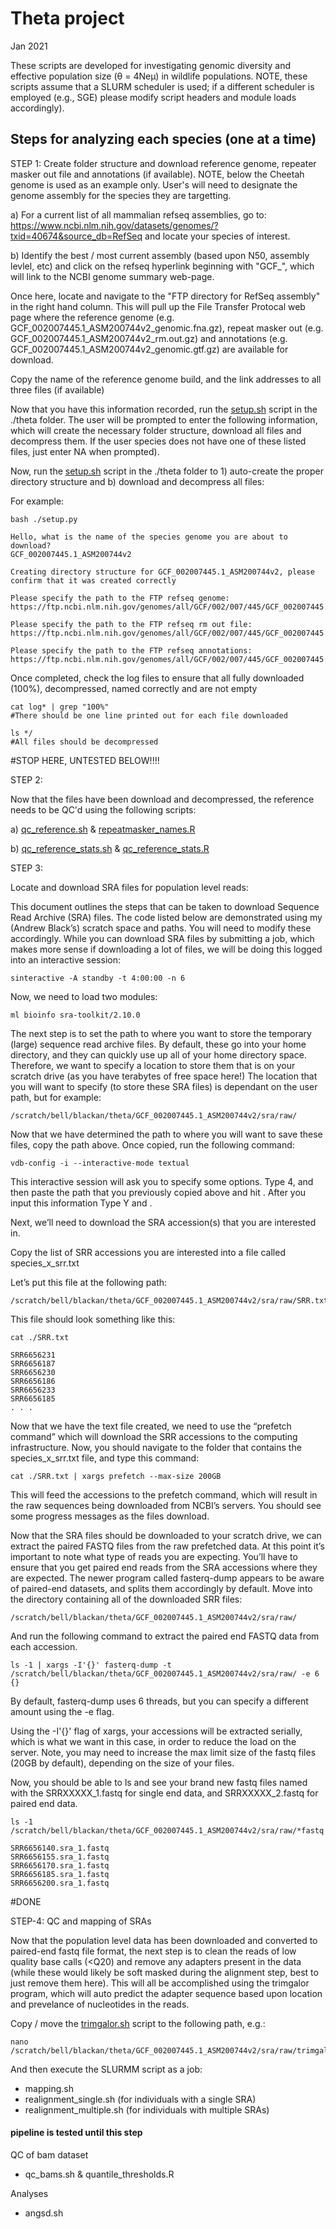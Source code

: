 # Theta project
Jan 2021

These scripts are developed for investigating genomic diversity and effective population size (θ = 4Neμ) in wildlife populations. NOTE, these scripts assume that a SLURM scheduler is used; if a different scheduler is employed (e.g., SGE) please modify script headers and module loads accordingly).

## Steps for analyzing each species (one at a time)

STEP 1: Create folder structure and download reference genome, repeater masker out file and annotations (if available). NOTE, below the Cheetah genome is used as an example only. User's will need to designate the genome assembly for the species they are targetting. 

a) For a current list of all mammalian refseq assemblies, go to: https://www.ncbi.nlm.nih.gov/datasets/genomes/?txid=40674&source_db=RefSeq
and locate your species of interest. 

b) Identify the best / most current assembly (based upon N50, assembly levlel, etc) and click on the refseq hyperlink beginning with "GCF_", which will link to the NCBI genome summary web-page. 

Once here, locate and navigate to the "FTP directory for RefSeq assembly" in the right hand column. This will pull up the File Transfer Protocal web page where the reference genome (e.g. GCF_002007445.1_ASM200744v2_genomic.fna.gz), repeat masker out (e.g. GCF_002007445.1_ASM200744v2_rm.out.gz) and annotations (e.g. GCF_002007445.1_ASM200744v2_genomic.gtf.gz) are available for download. 

Copy the name of the reference genome build, and the link addresses to all three files (if available)

Now that you have this information recorded, run the [setup.sh](./setup.sh) script in the ./theta folder. The user will be prompted to enter the following information, which will create the necessary folder structure, download all files and decompress them. If the user species does not have one of these listed files, just enter NA when prompted).

Now, run the [setup.sh](./setup.sh) script in the ./theta folder to 1) auto-create the proper directory structure and b) download and decompress all files:

For example:

```
bash ./setup.py

Hello, what is the name of the species genome you are about to download?
GCF_002007445.1_ASM200744v2

Creating directory structure for GCF_002007445.1_ASM200744v2, please confirm that it was created correctly

Please specify the path to the FTP refseq genome:
https://ftp.ncbi.nlm.nih.gov/genomes/all/GCF/002/007/445/GCF_002007445.1_ASM200744v2/GCF_002007445.1_ASM200744v2_genomic.fna.gz

Please specify the path to the FTP refseq rm out file:
https://ftp.ncbi.nlm.nih.gov/genomes/all/GCF/002/007/445/GCF_002007445.1_ASM200744v2/GCF_002007445.1_ASM200744v2_rm.out.gz

Please specify the path to the FTP refseq annotations:
https://ftp.ncbi.nlm.nih.gov/genomes/all/GCF/002/007/445/GCF_002007445.1_ASM200744v2/GCF_002007445.1_ASM200744v2_genomic.gtf.gz

```

Once completed, check the log files to ensure that all fully downloaded (100%), decompressed, named correctly and are not empty

```
cat log* | grep "100%" 
#There should be one line printed out for each file downloaded

ls */
#All files should be decompressed
```

#STOP HERE, UNTESTED BELOW!!!!

STEP 2:

Now that the files have been download and decompressed, the reference needs to be QC'd using the following scripts:

  a) [qc_reference.sh](./qc_reference.sh) & [repeatmasker_names.R](./repeatmasker_names.R)
  
  b) [qc_reference_stats.sh](./qc_reference_stats.sh) & [qc_reference_stats.R](./qc_reference_stats.R)


STEP 3:

Locate and download SRA files for population level reads:

This document outlines the steps that can be taken to download Sequence Read Archive (SRA) files. The code listed below are demonstrated using my (Andrew Black’s) scratch space and paths. You will need to modify these accordingly. 
While you can download SRA files by submitting a job, which makes more sense if downloading a lot of files, we will be doing this logged into an interactive session:
```
sinteractive -A standby -t 4:00:00 -n 6
```

Now, we need to load two modules:
```
ml bioinfo sra-toolkit/2.10.0
```
The next step is to set the path to where you want to store the temporary (large) sequence read archive files. By default, these go into your home directory, and they can quickly use up all of your home directory space. Therefore, we want to specify a location to store them that is on your scratch drive (as you have terabytes of free space here!)
The location that you will want to specify (to store these SRA files) is dependant on the user path, but for example:
```
/scratch/bell/blackan/theta/GCF_002007445.1_ASM200744v2/sra/raw/
```
Now that we have determined the path to where you will want to save these files, copy the path above. Once copied, run the following command: 
```
vdb-config -i --interactive-mode textual
```
This interactive session will ask you to specify some options. 
Type 4, and then paste the path that you previously copied above and hit <ENTER>.
After you input this information Type Y and <ENTER>.

Next, we’ll need to download the SRA accession(s) that you are interested in.

Copy the list of SRR accessions you are interested into a file called species_x_srr.txt 

Let’s put this file at the following path:
```
/scratch/bell/blackan/theta/GCF_002007445.1_ASM200744v2/sra/raw/SRR.txt
```
This file should look something like this:
```
cat ./SRR.txt

SRR6656231
SRR6656187
SRR6656230
SRR6656186
SRR6656233
SRR6656185
. . .
```
Now that we have the text file created, we need to use the “prefetch command” which will download the SRR accessions to the computing infrastructure. 
Now, you should navigate to the folder that contains the species_x_srr.txt  file, and type this command:
```
cat ./SRR.txt | xargs prefetch --max-size 200GB
```

This will feed the accessions to the prefetch command, which will result in the raw sequences being downloaded from NCBI’s servers. You should see some progress messages as the files download.
 
Now that the SRA files should be downloaded to your scratch drive, we can extract the paired FASTQ files from the raw prefetched data. At this point it’s important to note what type of reads you are expecting. You’ll have to ensure that you get paired end reads from the SRA accessions where they are expected. The newer program called fasterq-dump appears to be aware of paired-end datasets, and splits them accordingly by default. 
Move into the directory containing all of the downloaded SRR files:
```
/scratch/bell/blackan/theta/GCF_002007445.1_ASM200744v2/sra/raw/
```
And run the following command to extract the paired end FASTQ data from each accession. 

```
ls -1 | xargs -I'{}' fasterq-dump -t /scratch/bell/blackan/theta/GCF_002007445.1_ASM200744v2/sra/raw/ -e 6 {}
```

By default, fasterq-dump uses 6 threads, but you can specify a different amount using the -e flag.

Using the -I'{}' flag of xargs, your accessions will be extracted serially, which is what we want in this case, in order to reduce the load on the server.
Note, you may need to increase the max limit size of the fastq files (20GB by default), depending on the size of your files. 

Now, you should be able to ls and see your brand new fastq files named with the SRRXXXXX_1.fastq for single end data, and SRRXXXXX_2.fastq for paired end data. 
```
ls -1 /scratch/bell/blackan/theta/GCF_002007445.1_ASM200744v2/sra/raw/*fastq

SRR6656140.sra_1.fastq  
SRR6656155.sra_1.fastq  
SRR6656170.sra_1.fastq  
SRR6656185.sra_1.fastq  
SRR6656200.sra_1.fastq
```
#DONE

STEP-4: QC and mapping of SRAs

Now that the population level data has been downloaded and converted to paired-end fastq file format, the next step is to clean the reads of low quality base calls (<Q20) and remove any adapters present in the data (while these would likely be soft masked during the alignment step, best to just remove them here). This will all be accomplished using the trimgalor program, which will auto predict the adapter sequence based upon location and prevelance of nucleotides in the reads.

Copy / move the [trimgalor.sh](./trimgalore.sh) script to the following path, e.g.:
```
nano /scratch/bell/blackan/theta/GCF_002007445.1_ASM200744v2/sra/raw/trimgalore.sh
```
And then execute the SLURMM script as a job:



- mapping.sh
- realignment_single.sh (for individuals with a single SRA)
- realignment_multiple.sh (for individuals with multiple SRAs)

#### pipeline is tested until this step ####
QC of bam dataset
- qc_bams.sh & quantile_thresholds.R



Analyses
- angsd.sh



